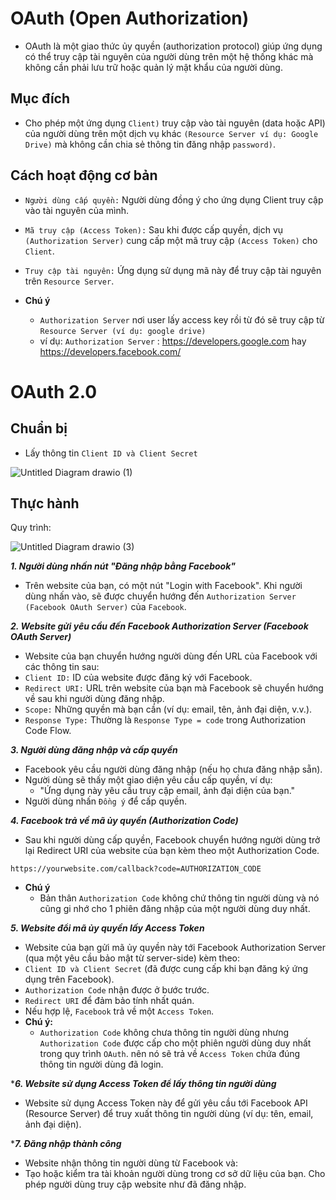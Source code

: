 # OAuth (Open Authorization)
- OAuth là một giao thức ủy quyền (authorization protocol) giúp ứng dụng có thể truy cập tài nguyên của người dùng trên một hệ thống khác mà không cần phải lưu trữ hoặc quản lý mật khẩu của người dùng.

## Mục đích 

- Cho phép một ứng dụng ```Client)``` truy cập vào tài nguyên (data hoặc API) của người dùng trên một dịch vụ khác ```(Resource Server ví dụ: Google Drive)``` mà không cần chia sẻ thông tin đăng nhập ```password)```.
  
## Cách hoạt động cơ bản
- ```Người dùng cấp quyền:``` Người dùng đồng ý cho ứng dụng Client truy cập vào tài nguyên của mình.
- ```Mã truy cập (Access Token):``` Sau khi được cấp quyền, dịch vụ ```(Authorization Server)``` cung cấp một mã truy cập ```(Access Token)``` cho ```Client```.
- ```Truy cập tài nguyên:``` Ứng dụng sử dụng mã này để truy cập tài nguyên trên ```Resource Server```.

- **Chú ý**
  - ```Authorization Server``` nơi user lấy access key rồi từ đó sẽ truy cập từ ```Resource Server (ví dụ: google drive)```
  - ví dụ: ```Authorization Server``` : https://developers.google.com hay https://developers.facebook.com/

# OAuth 2.0 
## Chuẩn bị
- Lấy thông tin ```Client ID và Client Secret```
  
![Untitled Diagram drawio (1)](https://github.com/user-attachments/assets/cb0959e4-7bb6-4025-bbf4-924d06e8f944)

## Thực hành
Quy trình:

![Untitled Diagram drawio (3)](https://github.com/user-attachments/assets/2860c0e1-9729-4ab6-8e02-f21605d9ac17)

***1. Người dùng nhấn nút "Đăng nhập bằng Facebook"***
- Trên website của bạn, có một nút "Login with Facebook". Khi người dùng nhấn vào, sẽ được chuyển hướng đến ```Authorization Server (Facebook OAuth Server)``` của ```Facebook```.

***2. Website gửi yêu cầu đến Facebook Authorization Server (Facebook OAuth Server)***
- Website của bạn chuyển hướng người dùng đến URL của Facebook với các thông tin sau:
- ```Client ID:``` ID của website được đăng ký với Facebook.
- ```Redirect URI:``` URL trên website của bạn mà Facebook sẽ chuyển hướng về sau khi người dùng đăng nhập.
- ```Scope:``` Những quyền mà bạn cần (ví dụ: email, tên, ảnh đại diện, v.v.).
- ```Response Type:``` Thường là ```Response Type = code``` trong Authorization Code Flow.

***3. Người dùng đăng nhập và cấp quyền***
- Facebook yêu cầu người dùng đăng nhập (nếu họ chưa đăng nhập sẵn).
- Người dùng sẽ thấy một giao diện yêu cầu cấp quyền, ví dụ:
    - "Ứng dụng này yêu cầu truy cập email, ảnh đại diện của bạn."
- Người dùng nhấn ```Đồng ý``` để cấp quyền.

***4. Facebook trả về mã ủy quyền (Authorization Code)***
- Sau khi người dùng cấp quyền, Facebook chuyển hướng người dùng trở lại Redirect URI của website của bạn kèm theo một Authorization Code.
```
https://yourwebsite.com/callback?code=AUTHORIZATION_CODE
```
- **Chú ý**
  - Bản thân ```Authorization Code``` không chứ thông tin người dùng và nó cũng gi nhớ cho 1 phiên đăng nhập của một người dùng duy nhất.
    
***5. Website đổi mã ủy quyền lấy Access Token***
- Website của bạn gửi mã ủy quyền này tới Facebook Authorization Server (qua một yêu cầu bảo mật từ server-side) kèm theo:
- ```Client ID và Client Secret``` (đã được cung cấp khi bạn đăng ký ứng dụng trên Facebook).
- ```Authorization Code``` nhận được ở bước trước.
- ```Redirect URI``` để đảm bảo tính nhất quán.
- Nếu hợp lệ, ```Facebook``` trả về một ```Access Token```.
- **Chú ý:**
  - ```Authorization Code``` không chưa thông tin người dùng nhưng ```Authorization Code``` được cấp cho một phiên người dùng duy nhất trong quy trình ```OAuth```. nên nó sẽ trả về ```Access Token``` chứa đúng thông tin người dùng đã login. 
  
****6. Website sử dụng Access Token để lấy thông tin người dùng***
- Website sử dụng Access Token này để gửi yêu cầu tới Facebook API (Resource Server) để truy xuất thông tin người dùng (ví dụ: tên, email, ảnh đại diện).

****7. Đăng nhập thành công***
- Website nhận thông tin người dùng từ Facebook và:
- Tạo hoặc kiểm tra tài khoản người dùng trong cơ sở dữ liệu của bạn.
Cho phép người dùng truy cập website như đã đăng nhập.
